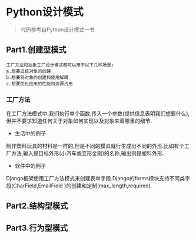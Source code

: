 # Python设计模式

> 代码参考自Python设计模式一书

## Part1.创建型模式
```text
工厂方法和抽象工厂设计模式都可以用于以下几种场景:
a.想要追踪对象的创建
b.想要将对象的创建和使用解耦
c.想要优化应用的性能和资源占用
```
### 工厂方法
在工厂方法模式中,我们执行单个函数,传入一个参数(提供信息表明我们想要什么),但并不要求知道任何关于对象如何实现以及对象来着哪里的细节.
- 生活中的例子

制作塑料玩具的材料是一样的,但是不同的模具就行生成出不同的外形.比如有个工厂方法,输入是目标外形(小汽车或变形金刚)的名称,输出则是塑料外形.

- 软件中的例子

Django框架使用工厂方法模式来创建表单字段.Django的forms模块支持不同类字段(CharField,EmailField
)的创建和定制(max_length,required).




## Part2.结构型模式

## Part3.行为型模式